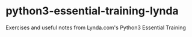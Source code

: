 python3-essential-training-lynda
================================

Exercises and useful notes from Lynda.com's Python3 Essential Training
